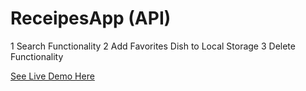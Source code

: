 # ReceipesApp (API)
1 Search Functionality
2 Add Favorites Dish to Local Storage
3 Delete Functionality

<a href="https://balajiravi-projects.netlify.app/mealdb/">See Live Demo Here</a>
